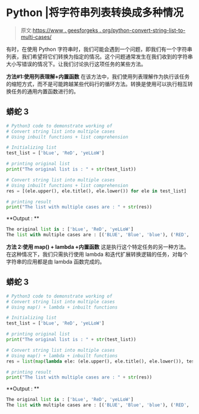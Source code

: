 # Python |将字符串列表转换成多种情况

> 原文:[https://www . geesforgeks . org/python-convert-string-list-to-multi-cases/](https://www.geeksforgeeks.org/python-convert-string-list-into-multiple-cases/)

有时，在使用 Python 字符串时，我们可能会遇到一个问题，即我们有一个字符串列表，我们希望将它们转换为指定的情况。这个问题通常发生在我们收到的字符串大小写错误的情况下。让我们讨论执行这项任务的某些方法。

**方法#1:使用列表理解+内置函数**
在该方法中，我们使用列表理解作为执行该任务的缩短方式，而不是可能跨越某些代码行的循环方法。转换是使用可以执行相互转换任务的通用内置函数进行的。

## 蟒蛇 3

```py
# Python3 code to demonstrate working of
# Convert string list into multiple cases
# Using inbuilt functions + list comprehension

# Initializing list
test_list = ['bLue', 'ReD', 'yeLLoW']

# printing original list
print("The original list is : " + str(test_list))

# Convert string list into multiple cases
# Using inbuilt functions + list comprehension
res = [(ele.upper(), ele.title(), ele.lower()) for ele in test_list]

# printing result
print("The list with multiple cases are : " + str(res))
```

**Output : **

```py
The original list is : ['bLue', 'ReD', 'yeLLoW']
The list with multiple cases are : [('BLUE', 'Blue', 'blue'), ('RED', 'Red', 'red'), ('YELLOW', 'Yellow', 'yellow')]
```

**方法 2:使用 map() + lambda +内置函数**
这是执行这个特定任务的另一种方法。在这种情况下，我们只需执行使用 lambda 和迭代扩展转换逻辑的任务，对每个字符串的应用都是由 lambda 函数完成的。

## 蟒蛇 3

```py
# Python3 code to demonstrate working of
# Convert string list into multiple cases
# Using map() + lambda + inbuilt functions

# Initializing list
test_list = ['bLue', 'ReD', 'yeLLoW']

# printing original list
print("The original list is : " + str(test_list))

# Convert string list into multiple cases
# Using map() + lambda + inbuilt functions
res = list(map(lambda ele: (ele.upper(), ele.title(), ele.lower()), test_list))

# printing result
print("The list with multiple cases are : " + str(res))
```

**Output : **

```py
The original list is : ['bLue', 'ReD', 'yeLLoW']
The list with multiple cases are : [('BLUE', 'Blue', 'blue'), ('RED', 'Red', 'red'), ('YELLOW', 'Yellow', 'yellow')]
```